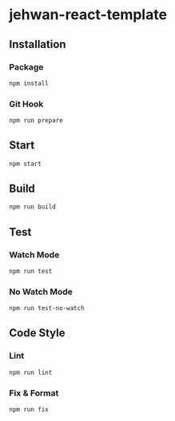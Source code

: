# jehwan-react-template

## Installation

### Package

```bash
npm install
```

### Git Hook

```bash
npm run prepare
```

## Start

```bash
npm start
```

## Build

```bash
npm run build
```

## Test

### Watch Mode

```bash
npm run test
```

### No Watch Mode

```bash
npm run test-no-watch
```

## Code Style

### Lint

```bash
npm run lint
```

### Fix & Format

```bash
npm run fix
```